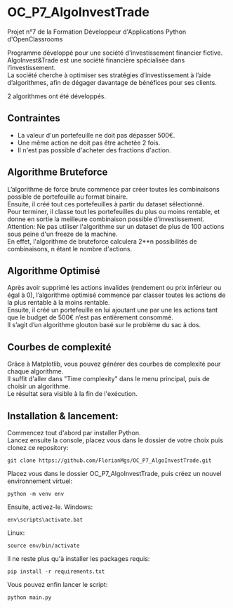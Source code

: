 # OC_P7_AlgoInvestTrade
Projet n°7 de la Formation Développeur d'Applications Python d'OpenClassrooms

Programme développé pour une société d'investissement financier fictive.  
AlgoInvest&Trade est une société financière spécialisée dans l’investissement.  
La société cherche à optimiser ses stratégies d’investissement à l’aide d’algorithmes, afin de dégager davantage de bénéfices pour ses clients.  
  
2 algorithmes ont été développés. 

## Contraintes

- La valeur d'un portefeuille ne doit pas dépasser 500€.  
- Une même action ne doit pas être achetée 2 fois.  
- Il n'est pas possible d'acheter des fractions d'action.

## Algorithme Bruteforce
L’algorithme de force brute commence par créer toutes les combinaisons possible de portefeuille au format binaire.  
Ensuite, il créé tout ces portefeuilles à partir du dataset sélectionné.  
Pour terminer, il classe tout les portefeuilles du plus ou moins rentable, et donne en sortie la meilleure combinaison possible d’investissement.   
Attention: Ne pas utiliser l'algorithme sur un dataset de plus de 100 actions sous peine d'un freeze de la machine.  
En effet, l'algorithme de bruteforce calculera 2**n possibilités de combinaisons, n étant le nombre d'actions.

## Algorithme Optimisé
Après avoir supprimé les actions invalides (rendement ou prix inférieur ou égal à 0), l’algorithme optimisé commence par classer toutes les actions de la plus rentable à la moins rentable.  
Ensuite, il créé un portefeuille en lui ajoutant une par une les actions tant que le budget de 500€ n’est pas entièrement consommé.  
Il s’agit d’un algorithme glouton basé sur le problème du sac à dos.

## Courbes de complexité
Grâce à Matplotlib, vous pouvez générer des courbes de complexité pour chaque algorithme.  
Il suffit d'aller dans "Time complexity" dans le menu principal, puis de choisir un algorithme.  
Le résultat sera visible à la fin de l'exécution.

## Installation & lancement:
Commencez tout d'abord par installer Python.  
Lancez ensuite la console, placez vous dans le dossier de votre choix puis clonez ce repository:
```
git clone https://github.com/FlorianMgs/OC_P7_AlgoInvestTrade.git
```
Placez vous dans le dossier OC_P7_AlgoInvestTrade, puis créez un nouvel environnement virtuel:
```
python -m venv env
```
Ensuite, activez-le.
Windows:
```
env\scripts\activate.bat
```
Linux:
```
source env/bin/activate
```
Il ne reste plus qu'à installer les packages requis:
```
pip install -r requirements.txt
```
Vous pouvez enfin lancer le script:
```
python main.py
```
